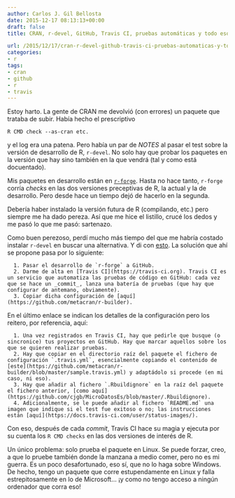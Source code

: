 ```yaml
---
author: Carlos J. Gil Bellosta
date: 2015-12-17 08:13:13+00:00
draft: false
title: CRAN, r-devel, GitHub, Travis CI, pruebas automáticas y todo eso

url: /2015/12/17/cran-r-devel-github-travis-ci-pruebas-automaticas-y-todo-eso/
categories:
- r
tags:
- cran
- github
- r
- travis
---
```


Estoy harto. La gente de CRAN me devolvió (con errores) un paquete que trataba de subir. Había hecho el prescriptivo

`R CMD check --as-cran etc.`

y el log era una patena. Pero había un par de _NOTES_ al pasar el test sobre la versión de desarrollo de R, `r-devel`. No solo hay que probar los paquetes en la versión que hay sino también en la que vendrá (tal y como está docuentado).

Mis paquetes en desarrollo están en [`r-forge`](https://r-forge.r-project.org). Hasta no hace tanto, `r-forge` corría _checks_ en las dos versiones preceptivas de R, la actual y la de desarrollo. Pero desde hace un tiempo dejó de hacerlo en la segunda.

Debería haber instalado la versión futura de R (compilando, etc.) pero siempre me ha dado pereza. Así que me hice el listillo, crucé los dedos y me pasó lo que me pasó: sartenazo.

Como buen perezoso, perdí mucho más tiempo del que me habría costado instalar `r-devel` en buscar una alternativa. Y di con [esto](https://github.com/metacran/r-builder). La solución que ahí se propone pasa por lo siguiente:



	  1. Pasar el desarrollo de `r-forge` a GitHub.
	  2. Darme de alta en [Travis CI](https://travis-ci.org). Travis CI es un servicio que automatiza las pruebas de código en GitHub: cada vez que se hace un _commit_, lanza una batería de pruebas (que hay que configurar de antemano, obviamente).
	  3. Copiar dicha configuración de [aquí](https://github.com/metacran/r-builder).


En el último enlace se indican los detalles de la configuración pero los reitero, por referencia, aquí:

	  1. Una vez registrados en Travis CI, hay que pedirle que busque (o sincronice) tus proyectos en GitHub. Hay que marcar aquellos sobre los que se quieren realizar pruebas.
	  2. Hay que copiar en el directorio raíz del paquete el fichero de configuración `.travis.yml`, esencialmente copiando el contenido de [este](https://github.com/metacran/r-builder/blob/master/sample.travis.yml) y adaptádolo si procede (en mi caso, ni eso).
	  3. Hay que añadir al fichero `.Rbuildignore` en la raíz del paquete el fichero anterior, [como aquí](https://github.com/cjgb/MicroDatosEs/blob/master/.Rbuildignore).
	  4. Adicionalmente, se le puede añadir al fichero `README.md` una imagen que indique si el test fue exitoso o no; las instrucciones están [aquí](https://docs.travis-ci.com/user/status-images/).


Con eso, después de cada _commit_, Travis CI hace su magia y ejecuta por su cuenta los `R CMD checks` en las dos versiones de interés de R.

Un único problema: solo prueba el paquete en Linux. Se puede forzar, creo, a que lo pruebe también donde la manzana a medio comer, pero no es mi guerra. Es un poco desafortunado, eso sí, que no lo haga sobre Windows. De hecho, tengo un paquete que corre estupendamente en Linux y falla estrepitosamente en lo de Microsoft... ¡y como no tengo acceso a ningún ordenador que corra eso!

